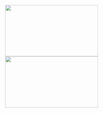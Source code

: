 <p>
  <img
    height="165"
    width="298"
    src="https://github-readme-stats.vercel.app/api?username=cansin&show_icons=true&count_private=true&include_all_commits=true&disable_animations=true&hide_title=true&hide_rank=true"
  />
  <img
    height="165"
    width="298"
    src="https://github-readme-stats.vercel.app/api/top-langs/?username=cansin&hide_title=true&layout=compact&card_width=248&langs_count=8"
  />
</p>
